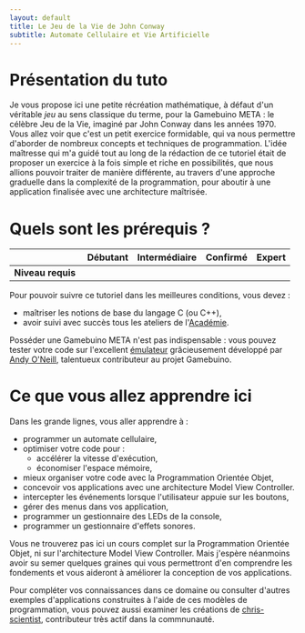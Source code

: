 ```yaml
---
layout: default
title: Le Jeu de la Vie de John Conway
subtitle: Automate Cellulaire et Vie Artificielle
---
```


# Présentation du tuto

Je vous propose ici une petite récréation mathématique, à défaut d'un véritable *jeu* au sens classique du terme, pour la Gamebuino META : le célèbre Jeu de la Vie, imaginé par John Conway dans les années 1970. Vous allez voir que c'est un petit exercice formidable, qui va nous permettre d'aborder de nombreux concepts et techniques de programmation. L'idée maîtresse qui m'a guidé tout au long de la rédaction de ce tutoriel était de proposer un exercice à la fois simple et riche en possibilités, que nous allions pouvoir traiter de manière différente, au travers d'une approche graduelle dans la complexité de la programmation, pour aboutir à une application finalisée avec une architecture maîtrisée.

# Quels sont les prérequis ?

|                  | Débutant |         Intermédiaire        |  Confirmé | Expert |
|-----------------:|:--------:|:----------------------------:|:---------:|:------:|
|**Niveau requis** |          | <i class="fas fa-check"></i> |           |        |

Pour pouvoir suivre ce tutoriel dans les meilleures conditions, vous devez :

- maîtriser les notions de base du langage C (ou C++),
- avoir suivi avec succès tous les ateliers de l'[Académie](https://gamebuino.com/academy).

Posséder une Gamebuino META n'est pas indispensable : vous pouvez tester votre code sur l'excellent [émulateur](http://games.aoneill.com/meta-emulator/) grâcieusement développé par [Andy O'Neill](https://gamebuino.com/@aoneill), talentueux contributeur au projet Gamebuino.

# Ce que vous allez apprendre ici

Dans les grande lignes, vous aller apprendre à :

- programmer un automate cellulaire,
- optimiser votre code pour :
    - accélérer la vitesse d'exécution,
    - économiser l'espace mémoire,
- mieux organiser votre code avec la Programmation Orientée Objet,
- concevoir vos applications avec une architecture Model View Controller.
- intercepter les événements lorsque l'utilisateur appuie sur les boutons,
- gérer des menus dans vos application,
- programmer un gestionnaire des LEDs de la console,
- programmer un gestionnaire d'effets sonores.

Vous ne trouverez pas ici un cours complet sur la Programmation Orientée Objet, ni sur l'architecture Model View Controller. Mais j'espère néanmoins avoir su semer quelques graines qui vous permettront d'en comprendre les fondements et vous aideront à améliorer la conception de vos applications.

Pour compléter vos connaissances dans ce domaine ou consulter d'autres exemples d'applications construites à l'aide de ces modèles de programmation, vous pouvez aussi examiner les créations de [chris-scientist](https://gamebuino.com/@chris-scientist), contributeur très actif dans la commnunauté.